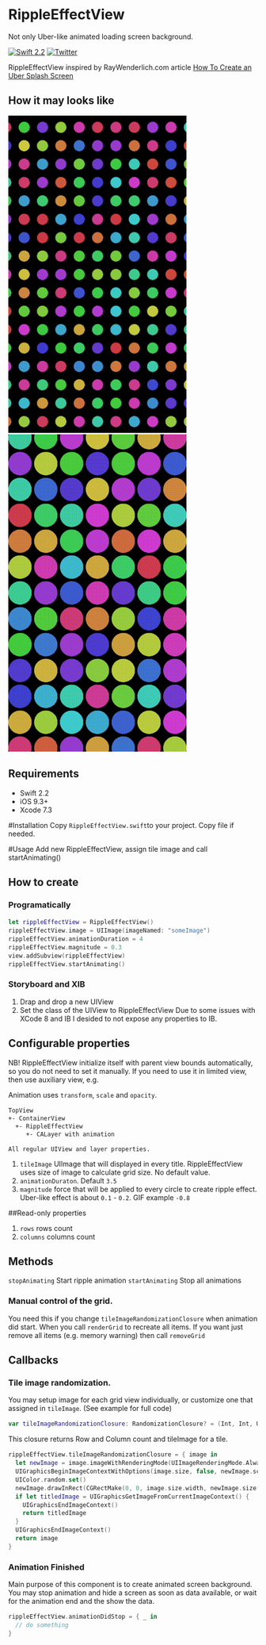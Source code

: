 # RippleEffectView
Not only Uber-like animated loading screen background.

[![Swift 2.2](https://img.shields.io/badge/Swift-2.2-orange.svg?style=flat)](https://developer.apple.com/swift/)
[![Twitter](https://img.shields.io/badge/Twitter-@ALSEDI-blue.svg?style=flat)](http://twitter.com/alsedi)

RippleEffectView inspired by RayWenderlich.com article [How To Create an Uber Splash Screen](https://www.raywenderlich.com/133224/how-to-create-an-uber-splash-screen)

## How it may looks like
![Ripple Effect with negative magnitude](rippleEffectView1.gif)
![Ripple Effect with positive magnitude](rippleEffectView2.gif)

## Requirements
- Swift 2.2
- iOS 9.3+
- Xcode 7.3

#Installation
Copy `RippleEffectView.swift`to your project. Copy file if needed.

#Usage
Add new RippleEffectView, assign tile image and call startAnimating()

## How to create
### Programatically 
``` swift
let rippleEffectView = RippleEffectView()
rippleEffectView.image = UIImage(imageNamed: "someImage") 
rippleEffectView.animationDuration = 4
rippleEffectView.magnitude = 0.3
view.addSubview(rippleEffectView)
rippleEffectView.startAnimating()
```

### Storyboard and XIB
1. Drap and drop a new UIView
2. Set the class of the UIView to RippleEffectView
Due to some issues with XCode 8 and IB I desided to not expose any properties to IB. 

## Configurable properties
NB! RippleEffectView initialize itself with parent view bounds automatically, so you do not need to set it manually. If you need to use it in limited view, then use auxiliary view, e.g.

Animation uses `transform`, `scale` and `opacity`. 
```
TopView
+- ContainerView
  +- RippleEffectView
     +- CALayer with animation
```

```
All regular UIView and layer properties.
```
1. `tileImage` UIImage that will displayed in every title. RippleEffectView uses size of image to calculate grid size. No default value.
2. `animationDuraton`. Default `3.5`
3. `magnitude` force that will be applied to every circle to create ripple effect. Uber-like effect is about `0.1` - `0.2`. GIF example `-0.8`

##Read-only properties
1. `rows` rows count
2. `columns` columns count

## Methods
`stopAnimating` Start ripple animation
`startAnimating` Stop all animations

### Manual control of the grid.
You need this if you change `tileImageRandomizationClosure` when animation did start. When you call `renderGrid` to recreate all items.
If you want just remove all items (e.g. memory warning) then call `removeGrid`

## Callbacks
### Tile image randomization.

You may setup image for each grid view individually, or customize one that assigned in `tileImage`. (See example for full code)
``` swift
var tileImageRandomizationClosure: RandomizationClosure? = (Int, Int, UIImage)->(UIImage)
```
This closure returns Row and Column count and tileImage for a tile.
``` swift
rippleEffectView.tileImageRandomizationClosure = { image in
  let newImage = image.imageWithRenderingMode(UIImageRenderingMode.AlwaysTemplate)
  UIGraphicsBeginImageContextWithOptions(image.size, false, newImage.scale)
  UIColor.random.set()
  newImage.drawInRect(CGRectMake(0, 0, image.size.width, newImage.size.height));
  if let titledImage = UIGraphicsGetImageFromCurrentImageContext() {
    UIGraphicsEndImageContext()
    return titledImage
  }
  UIGraphicsEndImageContext()
  return image
}
```

### Animation Finished
Main purpose of this component is to create animated screen background. You may stop animation and hide a screen as soon as data available, or wait for the animation end and the show the data.
``` swift
rippleEffectView.animationDidStop = { _ in 
  // do something
}
```

